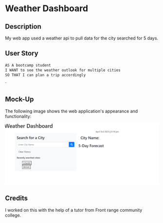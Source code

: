 # Weather Dashboard

## Description
My web app used a weather api to pull data for the city searched for 5 days. 

## User Story
```
AS A bootcamp student
I WANT to see the weather outlook for multiple cities
SO THAT I can plan a trip accordingly
```
`
## Mock-Up
The following image shows the web application's appearance and functionality:

![The weather app includes a search option, a list of cities, and a five-day forecast and current weather conditions for Denver.](./assets/Screenshot%202023-04-03%20181600.png)

## Credits
I worked on this with the help of a tutor from Front range community college.